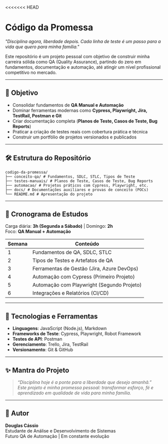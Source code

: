 <<<<<<< HEAD
# Código da Promessa
*"Disciplina agora, liberdade depois. Cada linha de teste é um passo para a vida que quero para minha família."*

Este repositório é um projeto pessoal com objetivo de construir minha carreira sólida como QA (Quality Assurance), partindo do zero em fundamentos, documentação e automação, até atingir um nível profissional competitivo no mercado.

---

## 🎯 Objetivo
- Consolidar fundamentos de **QA Manual e Automação**
- Dominar ferramentas modernas como **Cypress, Playwright, Jira, TestRail, Postman e Git**
- Criar documentação completa (**Planos de Teste, Casos de Teste, Bug Reports**)
- Praticar a criação de testes reais com cobertura prática e técnica
- Construir um portfólio de projetos versionados e publicados

---

## 🛠 **Estrutura do Repositório**

```plaintext
codigo-da-promessa/
├── conceito-qa/ # Fundamentos, SDLC, STLC, Tipos de Teste
├── testes-manuais/ # Planos de Teste, Casos de Teste, Bug Reports
├── automacao/ # Projetos práticos com Cypress, Playwright, etc.
├── docs/ # Documentações auxiliares e provas de conceito (POCs)
└── README.md # Apresentação do projeto
```
---

## 📅 Cronograma de Estudos
Carga diária: **3h (Segunda a Sábado)** | Domingo: **2h**  
Foco: **QA Manual + Automação**

| Semana | Conteúdo |
|--------|----------|
| 1      | Fundamentos de QA, SDLC, STLC |
| 2      | Tipos de Testes e Artefatos de QA |
| 3      | Ferramentas de Gestão (Jira, Azure DevOps) |
| 4      | Automação com Cypress (Primeiro Projeto) |
| 5      | Automação com Playwright (Segundo Projeto) |
| 6      | Integrações e Relatórios (CI/CD) |

---

## 🚀 Tecnologias e Ferramentas

- **Linguagens**: JavaScript (Node.js), Markdown
- **Frameworks de Teste**: Cypress, Playwright, Robot Framework
- **Testes de API**: Postman
- **Gerenciamento**: Trello, Jira, TestRail
- **Versionamento**: Git & GitHub

---

## ✨ Mantra do Projeto

> *“Disciplina hoje é a ponte para a liberdade que desejo amanhã.”*  
> *Este projeto é minha promessa pessoal: transformar esforço, fé e aprendizado em qualidade de vida para minha família.*

---

## 📌 Autor

**Douglas Cássio**  
Estudante de Análise e Desenvolvimento de Sistemas  
Futuro QA de Automação | Em constante evolução